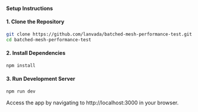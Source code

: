 #### Setup Instructions

#### 1. Clone the Repository

``` sh
git clone https://github.com/lanvada/batched-mesh-performance-test.git
cd batched-mesh-performance-test
```

#### 2. Install Dependencies

``` sh
npm install
```

#### 3. Run Development Server

``` sh
npm run dev
```

Access the app by navigating to http://localhost:3000 in your browser.
